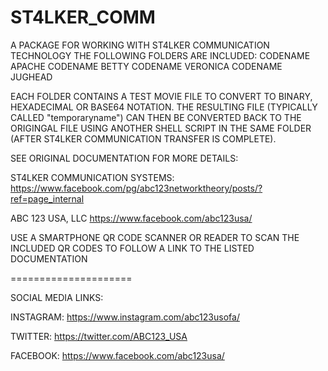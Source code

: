 # ST4LKER_COMM
A PACKAGE FOR WORKING WITH ST4LKER COMMUNICATION TECHNOLOGY
THE FOLLOWING FOLDERS ARE INCLUDED:
CODENAME APACHE
CODENAME BETTY
CODENAME VERONICA
CODENAME JUGHEAD

EACH FOLDER CONTAINS A TEST MOVIE FILE TO CONVERT TO BINARY, HEXADECIMAL OR BASE64 NOTATION. THE RESULTING FILE (TYPICALLY CALLED
"temporaryname") CAN THEN BE CONVERTED BACK TO THE ORIGINGAL FILE USING ANOTHER SHELL SCRIPT IN THE SAME FOLDER
(AFTER ST4LKER COMMUNICATION TRANSFER IS COMPLETE).

SEE ORIGINAL DOCUMENTATION FOR MORE DETAILS:

ST4LKER COMMUNICATION SYSTEMS:
https://www.facebook.com/pg/abc123networktheory/posts/?ref=page_internal

ABC 123 USA, LLC
https://www.facebook.com/abc123usa/

USE A SMARTPHONE QR CODE SCANNER OR READER TO SCAN THE INCLUDED QR CODES
TO FOLLOW A LINK TO THE LISTED DOCUMENTATION

=====================

SOCIAL MEDIA LINKS:

INSTAGRAM: https://www.instagram.com/abc123usofa/

TWITTER: https://twitter.com/ABC123_USA

FACEBOOK: https://www.facebook.com/abc123usa/

